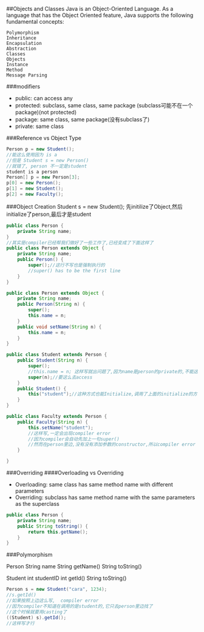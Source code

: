 ##Objects and Classes
Java is an Object-Oriented Language.
As a language that has the Object Oriented feature, Java supports the following fundamental concepts:

	Polymorphism
	Inheritance
	Encapsulation
	Abstraction
	Classes
	Objects
	Instance
	Method
	Message Parsing

###modifiers
- public: can access any
- protected: subclass, same class, same package (subclass可能不在一个package)(not protected)
- package: same class, same package(没有subclass了)
- private: same class


###Reference vs Object Type
```java
Person p = new Student();
//能这么使用因为 is a
//但是 Student s = new Person()
//就错了, person 不一定是student
student is a person
Person[] p = new Person[3];
p[0] = new Person();
p[1] = new Student();
p[2] = new Faculty();
```
###Object Creation
Student s = new Student();
先initilize了Object,然后initialize了person,最后才是student

```java
public class Person {
	private String name;
}
//其实是compiler已经帮我们做好了一些工作了,已经变成了下面这样了
public class Person extends Object {
	private String name;
	public Person() {
		super();//这行不写也是强制执行的
		//super() has to be the first line
	}
}
```
```java
public class Person extends Object {
	private String name;
	public Person(String n) {
		super();
		this.name = n;
	}
	public void setName(String n) {
		this.name = n;
	}
}

public class Student extends Person {
	public Student(String n) {
		super();
		//this.name = n; 这样写就出问题了,因为name是person的private的,不能这么去access
		super(n);//要这么去access
	}
	public Student() {
		this("student");//这种方式也能Initialize,调用了上面的initialize的方式
	}
}

public class Faculty extends Person {
	public Faculty(String n) {
		this.setName("student");
		//这样写,一定会出现compiler error
		//因为compiler会自动先加上一句super()
		//然而在person里边,没有没有添加参数的constructor,所以compiler error
	}

}

```

###Overriding
####Overloading vs Overriding
- Overloading: same class has same method name with different parameters
- Overriding: subclass has same method name with the same parameters as the superclass

```java
public class Person {
	private String name;
	public String toString() {
		return this.getName();
	}
}
```

###Polymorphism

Person
String name
String getName()
String toString()

Student
int studentID
int getId()
String toString()

```java
Person s = new Student("cara", 1234);
//s.getId()
//如果按照上边这么写,  compiler error
//因为compiler不知道在调用的是student的,它只去person里边找了
//这个时候就要用casting了
((Student) s).getId();
//这样写才行
```






